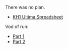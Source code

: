 There was no plan.

- [KH1 Ultima Spreadsheet](https://docs.google.com/spreadsheets/d/19hv59qiFbU6wa7sk6kBTcNiS6KzZc8PINeX8YwRU6FY/edit?usp=sharing)

Vod of run:

- [Part 1](https://youtube.com/live/9ftuKJNzMVM?feature=share)
- [Part 2](https://youtube.com/live/h1Z9LvhSPqI?feature=share)
